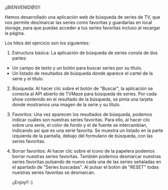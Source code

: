 ¡¡BIENVENID@S!!

Hemos desarrollado una aplicación web de búsqueda de series de TV, que nos permite des/marcar las series como favoritas y guardarlas en local storage, para que puedas acceder a tus series favoritas incluso al recargar la página.

Los hitos del ejercicio son los siguientes:

1. Estructura básica:
   La aplicación de búsqueda de series consta de dos partes:

- Un campo de texto y un botón para buscar series por su título.
- Un listado de resultados de búsqueda donde aparece el cartel de la serie y el título.

2. Búsqueda:
   Al hacer clic sobre el botón de "Buscar", la aplicación se conecta al API abierto de TVMaze para búsqueda de series.
   Por cada show contenido en el resultado de la búsqueda, se pinta una tarjeta donde mostramos una imagen de la serie y su título.

3. Favoritos:
   Una vez aparecen los resultados de búsqueda, podemos indicar cuáles son nuestras series favoritas. Para ello, al hacer clic sobre una serie, el color de fondo y el de fuente se intercambian, indicando así que es una serie favorita.
   Se muestra un listado en la parte izquierda de la pantalla, debajo del formulario de búsqueda, con las series favoritas.

4. Borrar favoritos:
   Al hacer clic sobre el icono de la papelera podemos borrar nuestras series favoritas.
   También podemos desmarcar nuestras series favoritas pulsando de nuevo cada una de las series señaladas en el apartado de "Series buscadas".
   Al pulsar el botón de "RESET" todas nuestras series favoritas se desmarcan.

   ¡¡Enjoy!! :)
